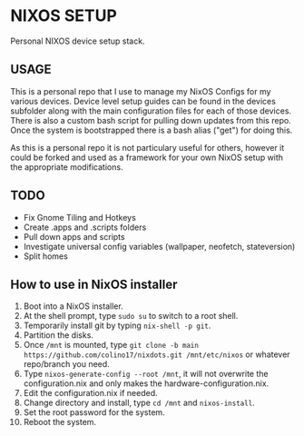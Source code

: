 # NIXOS SETUP

Personal NIXOS device setup stack.

## USAGE
This is a personal repo that I use to manage my NixOS Configs for my various devices. Device level setup guides can be found in the devices subfolder along with the main configuration files for each of those devices. There is also a custom bash script for pulling down updates from this repo. Once the system is bootstrapped there is a bash alias ("get") for doing this.

As this is a personal repo it is not particulary useful for others, however it could be forked and used as a framework for your own NixOS setup with the appropriate modifications.

## TODO
- Fix Gnome Tiling and Hotkeys
- Create .apps and .scripts folders
- Pull down apps and scripts
- Investigate universal config variables (wallpaper, neofetch, stateversion)
- Split homes

## How to use in NixOS installer 

1. Boot into a NixOS installer.
1. At the shell prompt, type `sudo su` to switch to a root shell.
1. Temporarily install git by typing `nix-shell -p git`.
1. Partition the disks.
1. Once `/mnt` is mounted, type `git clone -b main https://github.com/colino17/nixdots.git /mnt/etc/nixos` or whatever repo/branch you need.
1. Type `nixos-generate-config --root /mnt`, it will not overwrite the configuration.nix and only makes the hardware-configuration.nix.
1. Edit the configuration.nix if needed.
1. Change directory and install, type `cd /mnt` and `nixos-install`.
1. Set the root password for the system.
1. Reboot the system.
